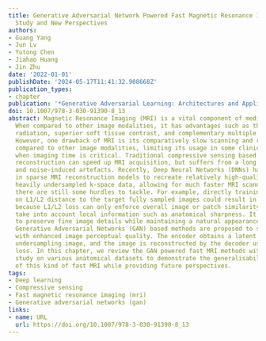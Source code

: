 ```yaml
---
title: Generative Adversarial Network Powered Fast Magnetic Resonance Imaging—Comparative
  Study and New Perspectives
authors:
- Guang Yang
- Jun Lv
- Yutong Chen
- Jiahao Huang
- Jin Zhu
date: '2022-01-01'
publishDate: '2024-05-17T11:41:32.908668Z'
publication_types:
- chapter
publication: '*Generative Adversarial Learning: Architectures and Applications*'
doi: 10.1007/978-3-030-91390-8_13
abstract: Magnetic Resonance Imaging (MRI) is a vital component of medical imaging.
  When compared to other image modalities, it has advantages such as the absence of
  radiation, superior soft tissue contrast, and complementary multiple sequence information.
  However, one drawback of MRI is its comparatively slow scanning and reconstruction
  compared to other image modalities, limiting its usage in some clinical applications
  when imaging time is critical. Traditional compressive sensing based MRI (CS-MRI)
  reconstruction can speed up MRI acquisition, but suffers from a long iterative process
  and noise-induced artefacts. Recently, Deep Neural Networks (DNNs) have been used
  in sparse MRI reconstruction models to recreate relatively high-quality images from
  heavily undersampled k-space data, allowing for much faster MRI scanning. However,
  there are still some hurdles to tackle. For example, directly training DNNs based
  on L1/L2 distance to the target fully sampled images could result in blurry reconstruction
  because L1/L2 loss can only enforce overall image or patch similarity and does not
  take into account local information such as anatomical sharpness. It is also hard
  to preserve fine image details while maintaining a natural appearance. More recently,
  Generative Adversarial Networks (GAN) based methods are proposed to solve fast MRI
  with enhanced image perceptual quality. The encoder obtains a latent space for the
  undersampling image, and the image is reconstructed by the decoder using the GAN
  loss. In this chapter, we review the GAN powered fast MRI methods with a comparative
  study on various anatomical datasets to demonstrate the generalisability and robustness
  of this kind of fast MRI while providing future perspectives.
tags:
- Deep learning
- Compressive sensing
- Fast magnetic resonance imaging (mri)
- Generative adversarial networks (gan)
links:
- name: URL
  url: https://doi.org/10.1007/978-3-030-91390-8_13
---
```

